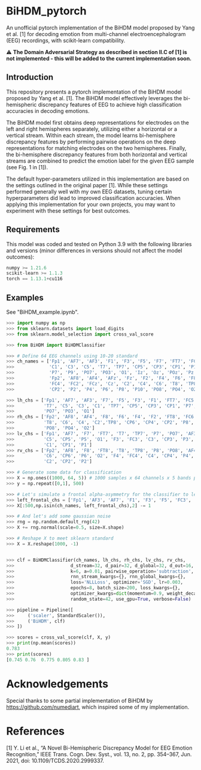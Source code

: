 # BiHDM_pytorch
 An unofficial pytorch implementation of the BiHDM model proposed by Yang et al. [1] for decoding emotion from multi-channel electroencephalogram (EEG) recordings, with scikit-learn compatibility.
 
 :warning: **The Domain Adversarial Strategy as described in section II.C of [1] is not implemented - this will be added to the current implementation soon.**

## Introduction

This repository presents a pytorch implementation of the BiHDM model proposed by Yang et al. [1]. The BiHDM model effectively leverages the bi-hemispheric discrepancy features of EEG to achieve high classification accuracies in decoding emotions. 

The BiHDM model first obtains deep representations for electrodes on the left and right hemispheres separately, utilizing either a horizontal or a vertical stream. Within each stream, the model learns bi-hemisphere discrepancy features by performing pairwise operations on the deep representations for matching electrodes on the two hemispheres. Finally, the bi-hemisphere discrepancy features from both horizontal and vertical streams are combined to predict the emotion label for the given EEG sample (see Fig. 1 in [1]).

The default hyper-parameters utilized in this implementation are based on the settings outlined in the original paper [1]. While these settings performed generally well with my own EEG datasets, tuning certain hyperparameters did lead to improved classification accuracies. When applying this implementation for your own projects, you may want to experiment with these settings for best outcomes.

## Requirements
This model was coded and tested on Python 3.9 with the following libraries and versions (minor differences in versions should not affect the model outcomes):

```Python
numpy >= 1.21.6
scikit-learn >= 1.1.3
torch == 1.13.1+cu116
```

## Examples

See "BiHDM_example.ipynb".

```Python
>>> import numpy as np
>>> from sklearn.datasets import load_digits
>>> from sklearn.model_selection import cross_val_score

>>> from BiHDM import BiHDMClassifier

>>> # Define 64 EEG channels using 10-20 standard
>>> ch_names = ['Fp1', 'AF7', 'AF3', 'F1', 'F3', 'F5', 'F7', 'FT7', 'FC5', 'FC3', 'FC1', 
>>>             'C1', 'C3', 'C5', 'T7', 'TP7', 'CP5', 'CP3', 'CP1', 'P1', 'P3', 'P5', 
>>>             'P7', 'P9', 'PO7', 'PO3', 'O1', 'Iz', 'Oz', 'POz', 'Pz', 'CPz', 'Fpz', 
>>>             'Fp2', 'AF8', 'AF4', 'AFz', 'Fz', 'F2', 'F4', 'F6', 'F8', 'FT8', 'FC6', 
>>>             'FC4', 'FC2', 'FCz', 'Cz', 'C2', 'C4', 'C6', 'T8', 'TP8', 'CP6', 'CP4', 
>>>             'CP2', 'P2', 'P4', 'P6', 'P8', 'P10', 'PO8', 'PO4', 'O2']

>>> lh_chs = ['Fp1', 'AF7', 'AF3', 'F7', 'F5', 'F3', 'F1', 'FT7', 'FC5', 'FC3', 'FC1', 
>>>           'T7', 'C5', 'C3', 'C1', 'TP7', 'CP5', 'CP3', 'CP1', 'P7', 'P5', 'P3', 'P1', 
>>>           'PO7', 'PO3', 'O1']
>>> rh_chs = ['Fp2', 'AF8', 'AF4', 'F8', 'F6', 'F4', 'F2', 'FT8', 'FC6', 'FC4', 'FC2', 
>>>           'T8', 'C6', 'C4', 'C2','TP8', 'CP6', 'CP4', 'CP2', 'P8', 'P6', 'P4', 'P2', 
>>>           'PO8', 'PO4', 'O2']
>>> lv_chs = ['Fp1', 'AF7', 'F7', 'FT7', 'T7', 'TP7', 'P7', 'PO7', 'AF3', 'F5', 'FC5', 
>>>           'C5', 'CP5', 'P5', 'O1', 'F3', 'FC3', 'C3', 'CP3', 'P3', 'PO3', 'F1', 'FC1', 
>>>           'C1', 'CP1', 'P1']
>>> rv_chs = ['Fp2', 'AF8', 'F8', 'FT8', 'T8', 'TP8', 'P8', 'PO8', 'AF4', 'F6', 'FC6', 
>>>           'C6', 'CP6', 'P6', 'O2', 'F4', 'FC4', 'C4', 'CP4', 'P4', 'PO4', 'F2', 'FC2', 
>>>           'C2', 'CP2', 'P2']

>>> # Generate some data for classification
>>> X = np.ones((1000, 64, 5)) # 1000 samples x 64 channels x 5 bands per channel (delta, theta, alpha, beta, gamma)
>>> y = np.repeat([0,1], 500)

>>> # Let's simulate a frontal alpha-asymmetry for the classifier to learn from
>>> left_frontal_chs = ['Fp1', 'AF3', 'AF7', 'F1', 'F3', 'F5', 'FC3', 'FC1']
>>> X[:500,np.isin(ch_names, left_frontal_chs),2] -= 1

>>> # And let's add some gaussian noise
>>> rng = np.random.default_rng(42)
>>> X += rng.normal(scale=0.5, size=X.shape)

>>> # Reshape X to meet sklearn standard
>>> X = X.reshape(1000, -1)


>>> clf = BiHDMClassifier(ch_names, lh_chs, rh_chs, lv_chs, rv_chs, 
>>>                     d_stream=32, d_pair=32, d_global=32, d_out=16, 
>>>                     k=6, a=0.01, pairwise_operation='subtraction', 
>>>                     rnn_stream_kwargs={}, rnn_global_kwargs={}, 
>>>                     loss='NLLLoss', optimizer='SGD', lr=0.003,
>>>                     epochs=8, batch_size=200, loss_kwargs={}, 
>>>                     optimizer_kwargs=dict(momentum=0.9, weight_decay=0.95),
>>>                     random_state=42, use_gpu=True, verbose=False)

>>> pipeline = Pipeline([
>>>     ('scaler', StandardScaler()),
>>>     ('BiHDM', clf)
>>> ])

>>> scores = cross_val_score(clf, X, y)
>>> print(np.mean(scores))
0.783
>>> print(scores)
[0.745 0.76  0.775 0.805 0.83 ]
```

# Acknowledgements
 Special thanks to some partial implementation of BiHDM by https://github.com/numediart, which inspired some of my implementation.

# References
 [1] Y. Li et al., “A Novel Bi-Hemispheric Discrepancy Model for EEG Emotion Recognition,” IEEE Trans. Cogn. Dev. Syst., vol. 13, no. 2, pp. 354–367, Jun. 2021, doi: 10.1109/TCDS.2020.2999337.
